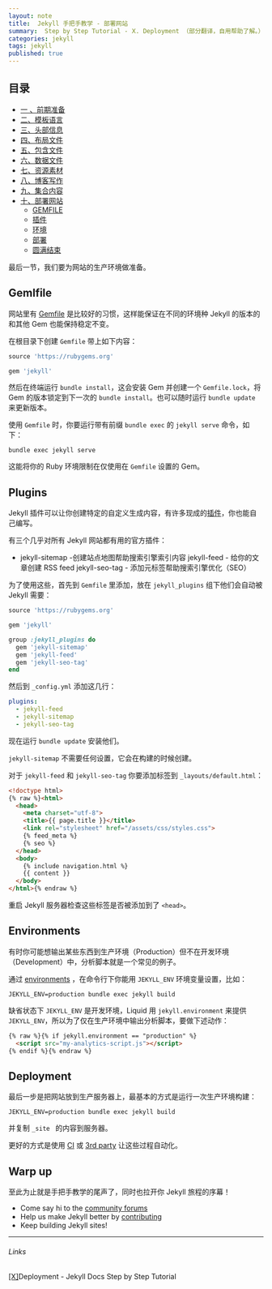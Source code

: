 ```yaml
---
layout: note
title:  Jekyll 手把手教学 - 部署网站 
summary:  Step by Step Tutorial - Ⅹ. Deployment （部分翻译，自用帮助了解。）
categories: jekyll
tags: jekyll
published: true
---
```


## 目录

- [一 、前期准备 ](../jekyll/01st-setup.html)
- [二、模板语言 ](../jekyll/02nd-Liquid.html)
- [三、头部信息  ](../jekyll/03th-Front-Matter.html)
- [四、布局文件 ](../jekyll/04th-Layouts.html)
- [五、包含文件 ](../jekyll/05th-Includes.html)
- [六、数据文件 ](../jekyll/06th-Data-Files.html)
- [七、资源素材 ](../jekyll/07th-Assets.html)
- [八、博客写作 ](../jekyll/08th-Blogging.html)
- [九、集合内容 ](../jekyll/09th-Collections.html)
- [十、部署网站 ](../jekyll/10th-Deployment.html)
	- [GEMFILE](#gemlfile)
	- [插件](#plugins)
	- [环境](#environments)
	- [部署](#deployment)
	- [圆满结束](#warp-up)

最后一节，我们要为网站的生产环境做准备。

## Gemlfile
网站里有 [Gemfile](https://jekyllrb.com/docs/ruby-101/#gemfile) 是比较好的习惯，这样能保证在不同的环境种 Jekyll 的版本的和其他 Gem 也能保持稳定不变。

在根目录下创建 `Gemfile` 带上如下内容：
```ruby
source 'https://rubygems.org'

gem 'jekyll'
```

然后在终端运行 `bundle install`，这会安装 Gem 并创建一个 `Gemfile.lock`，将 Gem 的版本锁定到下一次的 `bundle install`。也可以随时运行 `bundle update` 来更新版本。

使用 `Gemfile` 时，你要运行带有前缀 `bundle exec` 的 `jekyll serve` 命令，如下：
```
bundle exec jekyll serve
```

这能将你的 Ruby 环境限制在仅使用在 `Gemfile` 设置的 Gem。

## Plugins
Jekyll 插件可以让你创建特定的自定义生成内容，有许多现成的[插件](https://jekyllrb.com/docs/plugins/)，你也能自己编写。

有三个几乎对所有 Jekyll 网站都有用的官方插件：
- jekyll-sitemap -创建站点地图帮助搜索引擎索引内容
jekyll-feed - 给你的文章创建 RSS feed
jekyll-seo-tag - 添加元标签帮助搜索引擎优化（SEO）

为了使用这些，首先到 `Gemfile` 里添加，放在 `jekyll_plugins` 组下他们会自动被 Jekyll 需要：
```ruby
source 'https://rubygems.org'

gem 'jekyll'

group :jekyll_plugins do
  gem 'jekyll-sitemap'
  gem 'jekyll-feed'
  gem 'jekyll-seo-tag'
end
```

然后到 `_config.yml` 添加这几行：
```yaml
plugins:
  - jekyll-feed
  - jekyll-sitemap
  - jekyll-seo-tag
```

现在运行 `bundle update` 安装他们。

`jekyll-sitemap` 不需要任何设置，它会在构建的时候创建。

对于 `jekyll-feed` 和 `jekyll-seo-tag` 你要添加标签到 `_layouts/default.html`：
```html
<!doctype html>
{% raw %}<html>
  <head>
    <meta charset="utf-8">
    <title>{{ page.title }}</title>
    <link rel="stylesheet" href="/assets/css/styles.css">
    {% feed_meta %}
    {% seo %}
  </head>
  <body>
    {% include navigation.html %}
    {{ content }}
  </body>
</html>{% endraw %}
```

重启 Jekyll 服务器检查这些标签是否被添加到了 `<head>`。

## Environments
有时你可能想输出某些东西到生产环境（Production）但不在开发环境（Development）中，分析脚本就是一个常见的例子。

通过 [environments](https://jekyllrb.com/docs/configuration/environments/) ，在命令行下你能用 `JEKYLL_ENV` 环境变量设置，比如：
```
JEKYLL_ENV=production bundle exec jekyll build
```

缺省状态下 `JEKYLL_ENV` 是开发环境，Liquid 用 `jekyll.environment` 来提供 `JEKYLL_ENV`，所以为了仅在生产环境中输出分析脚本，要做下述动作：
```html
{% raw %}{% if jekyll.environment == "production" %}
  <script src="my-analytics-script.js"></script>
{% endif %}{% endraw %}
```

## Deployment
最后一步是把网站放到生产服务器上，最基本的方式是运行一次生产环境构建：
```
JEKYLL_ENV=production bundle exec jekyll build
```

并复制 `_site ` 的内容到服务器。

更好的方式是使用 [CI](https://jekyllrb.com/docs/deployment/automated/) 或 [3rd party](https://jekyllrb.com/docs/deployment/third-party/) 让这些过程自动化。

## Warp up
至此为止就是手把手教学的尾声了，同时也拉开你 Jekyll 旅程的序幕！

- Come say hi to the [community forums](https://talk.jekyllrb.com/)
- Help us make Jekyll better by [contributing](https://jekyllrb.com/docs/contributing/)
- Keep building Jekyll sites!

---
###### Links
[[Ⅹ]](https://jekyllrb.com/docs/step-by-step/10-deployment/)Deployment - Jekyll Docs Step by Step Tutorial
